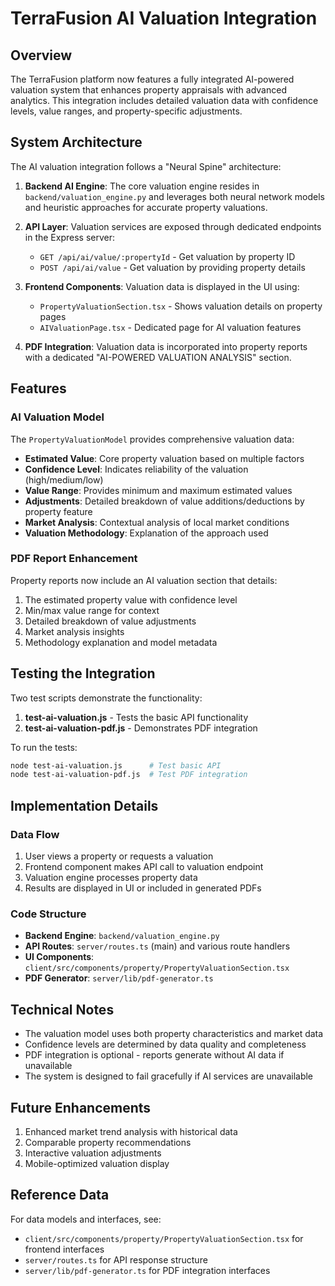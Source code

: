 # TerraFusion AI Valuation Integration

## Overview

The TerraFusion platform now features a fully integrated AI-powered valuation system that enhances property appraisals with advanced analytics. This integration includes detailed valuation data with confidence levels, value ranges, and property-specific adjustments.

## System Architecture

The AI valuation integration follows a "Neural Spine" architecture:

1. **Backend AI Engine**: The core valuation engine resides in `backend/valuation_engine.py` and leverages both neural network models and heuristic approaches for accurate property valuations.

2. **API Layer**: Valuation services are exposed through dedicated endpoints in the Express server:
   - `GET /api/ai/value/:propertyId` - Get valuation by property ID
   - `POST /api/ai/value` - Get valuation by providing property details

3. **Frontend Components**: Valuation data is displayed in the UI using:
   - `PropertyValuationSection.tsx` - Shows valuation details on property pages
   - `AIValuationPage.tsx` - Dedicated page for AI valuation features

4. **PDF Integration**: Valuation data is incorporated into property reports with a dedicated "AI-POWERED VALUATION ANALYSIS" section.

## Features

### AI Valuation Model

The `PropertyValuationModel` provides comprehensive valuation data:

- **Estimated Value**: Core property valuation based on multiple factors
- **Confidence Level**: Indicates reliability of the valuation (high/medium/low)
- **Value Range**: Provides minimum and maximum estimated values
- **Adjustments**: Detailed breakdown of value additions/deductions by property feature
- **Market Analysis**: Contextual analysis of local market conditions
- **Valuation Methodology**: Explanation of the approach used

### PDF Report Enhancement

Property reports now include an AI valuation section that details:

1. The estimated property value with confidence level
2. Min/max value range for context
3. Detailed breakdown of value adjustments
4. Market analysis insights
5. Methodology explanation and model metadata

## Testing the Integration

Two test scripts demonstrate the functionality:

1. **test-ai-valuation.js** - Tests the basic API functionality
2. **test-ai-valuation-pdf.js** - Demonstrates PDF integration

To run the tests:

```bash
node test-ai-valuation.js      # Test basic API
node test-ai-valuation-pdf.js  # Test PDF integration
```

## Implementation Details

### Data Flow

1. User views a property or requests a valuation
2. Frontend component makes API call to valuation endpoint
3. Valuation engine processes property data
4. Results are displayed in UI or included in generated PDFs

### Code Structure

- **Backend Engine**: `backend/valuation_engine.py`
- **API Routes**: `server/routes.ts` (main) and various route handlers
- **UI Components**: `client/src/components/property/PropertyValuationSection.tsx`
- **PDF Generator**: `server/lib/pdf-generator.ts`

## Technical Notes

- The valuation model uses both property characteristics and market data
- Confidence levels are determined by data quality and completeness
- PDF integration is optional - reports generate without AI data if unavailable
- The system is designed to fail gracefully if AI services are unavailable

## Future Enhancements

1. Enhanced market trend analysis with historical data
2. Comparable property recommendations
3. Interactive valuation adjustments
4. Mobile-optimized valuation display

## Reference Data

For data models and interfaces, see:

- `client/src/components/property/PropertyValuationSection.tsx` for frontend interfaces
- `server/routes.ts` for API response structure
- `server/lib/pdf-generator.ts` for PDF integration interfaces